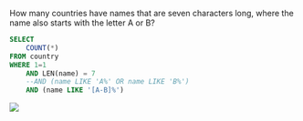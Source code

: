 How many countries have names that are seven characters long, where the name also starts with the letter A or B?
```sql
SELECT
    COUNT(*)
FROM country
WHERE 1=1
    AND LEN(name) = 7
    --AND (name LIKE 'A%' OR name LIKE 'B%')
    AND (name LIKE '[A-B]%')
```


![](https://s3.amazonaws.com/assets.sqlprep/wp-content/uploads/2017/01/27074056/Diagram.png)
